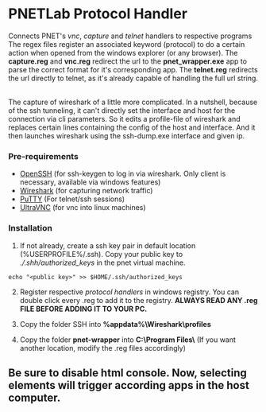 
# PNETLab Protocol Handler
Connects PNET's _vnc_, _capture_ and _telnet_ handlers to respective programs
<br>
The regex files register an associated keyword (protocol) to do a certain action when opened from the windows explorer (or any browser). The **capture.reg** and **vnc.reg** redirect the url to the **pnet_wrapper.exe** app to parse the correct format for it's corresponding app. The **telnet.reg** redirects the url directly to telnet, as it's already capable of handling the full url string.

<br>
The capture of wireshark of a little more complicated. In a nutshell, because of the ssh tunneling, it can't directly set the interface and host for the connection via cli parameters. So it edits a profile-file of wireshark and replaces certain lines containing the config of the host and interface. And it then launches wireshark using the ssh-dump.exe interface and given ip.




### Pre-requirements
- [OpenSSH](https://learn.microsoft.com/en-us/windows-server/administration/openssh/openssh_install_firstuse?tabs=gui#install-openssh-for-windows) (for ssh-keygen to log in via wireshark. Only client is necessary, available via windows features)
- [Wireshark](https://www.wireshark.org/download.html) (for capturing network traffic)
- [PuTTY](https://www.putty.org/) (For telnet/ssh sessions)
- [UltraVNC](https://uvnc.com/downloads/ultravnc.html) (for vnc into linux machines)


### Installation
1. If not already, create a ssh key pair in default location (%USERPROFILE%/.ssh). Copy your public key to  *./.shh/authorized_keys* in the pnet virtual machine.

```
echo "<public key>" >> $HOME/.ssh/authorized_keys
```

2. Register respective _protocol handlers_ in windows registry. You can double click every .reg to add it to the registry.  **ALWAYS READ ANY .reg FILE BEFORE ADDING IT TO YOUR PC.**  

3. Copy the folder SSH into **%appdata%\Wireshark\profiles**
   
5. Copy the folder **pnet-wrapper** into **C:\\Program Files\\** (If you want another location, modify the .reg files accordingly)

## Be sure to disable html console. Now, selecting elements will trigger according apps in the host computer.
